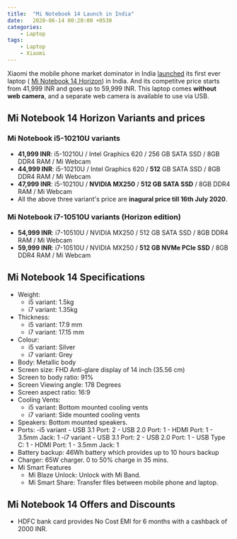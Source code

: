 ```yaml
---
title:  "Mi Notebook 14 Launch in India"
date:   2020-06-14 00:20:00 +0530
categories:
    - Laptop
tags:
    - Laptop
    - Xiaomi
---
```


Xiaomi the mobile phone market dominator in India
[launched](https://youtu.be/CVxu9c6ArZc) its first ever
laptop (
[Mi Notebook 14 Horizon](https://www.mi.com/in/mi-notebook-14-horizon/)) in
India.
And its competitve price starts from 41,999 INR and goes up to 59,999 INR.
This laptop comes **without web camera**, and a separate web camera is
available to use via USB.

## Mi Notebook 14 Horizon Variants and prices
### Mi Notebook i5-10210U variants
- **41,999 INR**: i5-10210U / Intel Graphics 620 / 256 GB SATA SSD /
8GB DDR4 RAM / Mi Webcam
- **44,999 INR**: i5-10210U / Intel Graphics 620 / **512** GB SATA SSD /
8GB DDR4 RAM / Mi Webcam
- **47,999 INR**: i5-10210U / **NVIDIA MX250** / **512 GB SATA SSD** /
8GB DDR4 RAM / Mi Webcam
- All the above three variant's price are **inagural price till 16th July
2020**.

### Mi Notebook i7-10510U variants (Horizon edition)
- **54,999 INR**: i7-10510U / NVIDIA MX250 / 512 GB SATA SSD / 8GB DDR4 RAM /
Mi Webcam
- **59,999 INR**: i7-10510U / NVIDIA MX250 / **512 GB NVMe PCIe SSD** / 8GB DDR4 RAM /
Mi Webcam

## Mi Notebook 14 Specifications
- Weight: 
    - i5 variant: 1.5kg
    - i7 variant: 1.35kg
- Thickness: 
    - i5 variant: 17.9 mm
    - i7 variant: 17.15 mm
- Colour:
    - i5 variant: Silver
    - i7 variant: Grey
- Body: Metallic body
- Screen size: FHD Anti-glare display of 14 inch (35.56 cm)
- Screen to body ratio: 91%
- Screen Viewing angle: 178 Degrees
- Screen aspect ratio: 16:9
- Cooling Vents:
    - i5 variant: Bottom mounted cooling vents
    - i7 variant: Side mounted cooling vents
- Speakers: Bottom mounted speakers.
- Ports:
    -i5 variant
        - USB 3.1 Port: 2
        - USB 2.0 Port: 1
        - HDMI Port: 1
        - 3.5mm Jack: 1
    -i7 variant
        - USB 3.1 Port: 2
        - USB 2.0 Port: 1
        - USB Type C: 1
        - HDMI Port: 1
        - 3.5mm Jack: 1
- Battery backup: 46Wh battery which provides up to 10 hours backup
- Charger: 65W charger. 0 to 50% charge in 35 mins.
- Mi Smart Features
    - Mi Blaze Unlock: Unlock with Mi Band.
    - Mi Smart Share: Transfer files between mobile phone and laptop.

## Mi Notebook 14 Offers and Discounts
- HDFC bank card provides No Cost EMI for 6 months with a cashback of 2000 INR.
